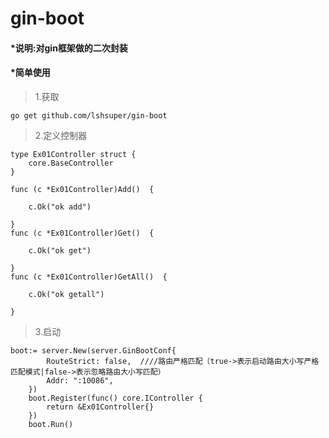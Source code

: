 # gin-boot
#### *说明:对gin框架做的二次封装

#### *简单使用

>1.获取
```
go get github.com/lshsuper/gin-boot

```

>2.定义控制器

```
type Ex01Controller struct {
	core.BaseController
}

func (c *Ex01Controller)Add()  {

	c.Ok("ok add")

}
func (c *Ex01Controller)Get()  {

	c.Ok("ok get")

}
func (c *Ex01Controller)GetAll()  {

	c.Ok("ok getall")

}

```

>3.启动

```
boot:= server.New(server.GinBootConf{
		RouteStrict: false,  ////路由严格匹配（true->表示启动路由大小写严格匹配模式|false->表示忽略路由大小写匹配） 
		Addr: ":10086",
	})
	boot.Register(func() core.IController {
		return &Ex01Controller{}
	})
	boot.Run()
	
```

